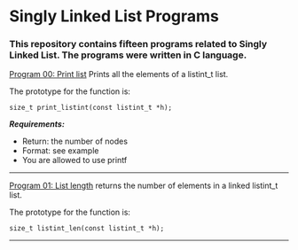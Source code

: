 # Singly Linked List Programs

### **This repository contains fifteen programs related to Singly Linked List. The programs were written in C language.**

[Program 00: Print list](https://github.com/ehabsmh/alx-low_level_programming/blob/main/0x13-more_singly_linked_lists/0-print_listint.c)
Prints all the elements of a listint_t list.

The prototype for the function is:
```
size_t print_listint(const listint_t *h);
```
***Requirements:***
- Return: the number of nodes
- Format: see example
- You are allowed to use printf

---

[Program 01: List length](https://github.com/ehabsmh/alx-low_level_programming/blob/main/0x13-more_singly_linked_lists/1-listint_len.c)
returns the number of elements in a linked listint_t list.

The prototype for the function is:
```
size_t listint_len(const listint_t *h);
```

---
